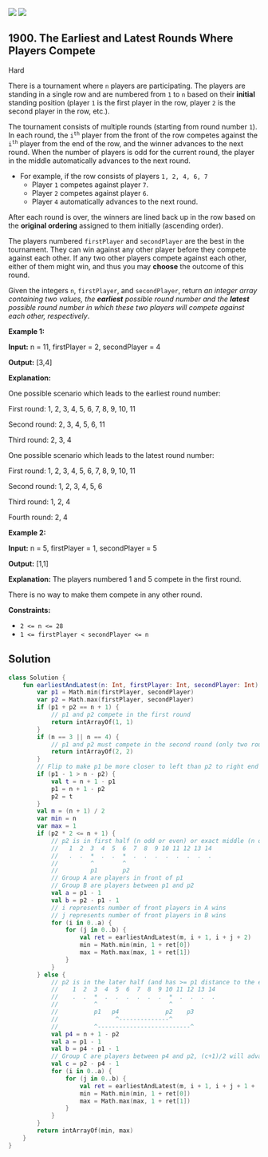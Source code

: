 [![](https://img.shields.io/github/stars/javadev/LeetCode-in-Kotlin?label=Stars&style=flat-square)](https://github.com/javadev/LeetCode-in-Kotlin)
[![](https://img.shields.io/github/forks/javadev/LeetCode-in-Kotlin?label=Fork%20me%20on%20GitHub%20&style=flat-square)](https://github.com/javadev/LeetCode-in-Kotlin/fork)

## 1900\. The Earliest and Latest Rounds Where Players Compete

Hard

There is a tournament where `n` players are participating. The players are standing in a single row and are numbered from `1` to `n` based on their **initial** standing position (player `1` is the first player in the row, player `2` is the second player in the row, etc.).

The tournament consists of multiple rounds (starting from round number `1`). In each round, the <code>i<sup>th</sup></code> player from the front of the row competes against the <code>i<sup>th</sup></code> player from the end of the row, and the winner advances to the next round. When the number of players is odd for the current round, the player in the middle automatically advances to the next round.

*   For example, if the row consists of players `1, 2, 4, 6, 7`
    *   Player `1` competes against player `7`.
    *   Player `2` competes against player `6`.
    *   Player `4` automatically advances to the next round.

After each round is over, the winners are lined back up in the row based on the **original ordering** assigned to them initially (ascending order).

The players numbered `firstPlayer` and `secondPlayer` are the best in the tournament. They can win against any other player before they compete against each other. If any two other players compete against each other, either of them might win, and thus you may **choose** the outcome of this round.

Given the integers `n`, `firstPlayer`, and `secondPlayer`, return _an integer array containing two values, the **earliest** possible round number and the **latest** possible round number in which these two players will compete against each other, respectively_.

**Example 1:**

**Input:** n = 11, firstPlayer = 2, secondPlayer = 4

**Output:** [3,4]

**Explanation:**

One possible scenario which leads to the earliest round number:

First round: 1, 2, 3, 4, 5, 6, 7, 8, 9, 10, 11

Second round: 2, 3, 4, 5, 6, 11

Third round: 2, 3, 4

One possible scenario which leads to the latest round number:

First round: 1, 2, 3, 4, 5, 6, 7, 8, 9, 10, 11

Second round: 1, 2, 3, 4, 5, 6

Third round: 1, 2, 4

Fourth round: 2, 4 

**Example 2:**

**Input:** n = 5, firstPlayer = 1, secondPlayer = 5

**Output:** [1,1]

**Explanation:** The players numbered 1 and 5 compete in the first round.

There is no way to make them compete in any other round. 

**Constraints:**

*   `2 <= n <= 28`
*   `1 <= firstPlayer < secondPlayer <= n`

## Solution

```kotlin
class Solution {
    fun earliestAndLatest(n: Int, firstPlayer: Int, secondPlayer: Int): IntArray {
        var p1 = Math.min(firstPlayer, secondPlayer)
        var p2 = Math.max(firstPlayer, secondPlayer)
        if (p1 + p2 == n + 1) {
            // p1 and p2 compete in the first round
            return intArrayOf(1, 1)
        }
        if (n == 3 || n == 4) {
            // p1 and p2 must compete in the second round (only two rounds).
            return intArrayOf(2, 2)
        }
        // Flip to make p1 be more closer to left than p2 to right end for convenience
        if (p1 - 1 > n - p2) {
            val t = n + 1 - p1
            p1 = n + 1 - p2
            p2 = t
        }
        val m = (n + 1) / 2
        var min = n
        var max = 1
        if (p2 * 2 <= n + 1) {
            // p2 is in first half (n odd or even) or exact middle (n odd)
            //   1  2  3  4  5  6  7  8  9 10 11 12 13 14
            //   .  .  *  .  .  *  .  .  .  .  .  .  .  .
            //         ^        ^
            //         p1       p2
            // Group A are players in front of p1
            // Group B are players between p1 and p2
            val a = p1 - 1
            val b = p2 - p1 - 1
            // i represents number of front players in A wins
            // j represents number of front players in B wins
            for (i in 0..a) {
                for (j in 0..b) {
                    val ret = earliestAndLatest(m, i + 1, i + j + 2)
                    min = Math.min(min, 1 + ret[0])
                    max = Math.max(max, 1 + ret[1])
                }
            }
        } else {
            // p2 is in the later half (and has >= p1 distance to the end)
            //    1  2  3  4  5  6  7  8  9 10 11 12 13 14
            //    .  .  *  .  .  .  .  .  .  *  .  .  .  .
            //          ^                    ^
            //          p1   p4             p2    p3
            //                ^--------------^
            //          ^--------------------------^
            val p4 = n + 1 - p2
            val a = p1 - 1
            val b = p4 - p1 - 1
            // Group C are players between p4 and p2, (c+1)/2 will advance to next round.
            val c = p2 - p4 - 1
            for (i in 0..a) {
                for (j in 0..b) {
                    val ret = earliestAndLatest(m, i + 1, i + j + 1 + (c + 1) / 2 + 1)
                    min = Math.min(min, 1 + ret[0])
                    max = Math.max(max, 1 + ret[1])
                }
            }
        }
        return intArrayOf(min, max)
    }
}
```